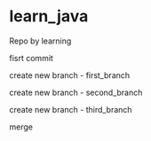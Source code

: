 # learn_java
Repo by learning

fisrt commit

create new branch - first_branch

create new branch - second_branch

create new branch - third_branch

merge